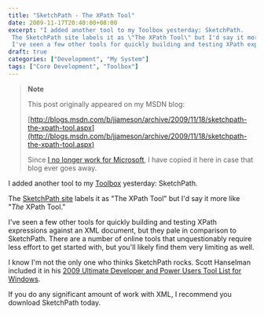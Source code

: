 ```yaml
---
title: "SketchPath - The XPath Tool"
date: 2009-11-17T20:40:00+08:00
excerpt: "I added another tool to my Toolbox yesterday: SketchPath. 
 The SketchPath site labels it as \"The XPath Tool\" but I'd say it more like \" The XPath Tool.\" 
 I've seen a few other tools for quickly building and testing XPath expressions against an XML..."
draft: true
categories: ["Development", "My System"]
tags: ["Core Development", "Toolbox"]
---
```


> **Note**
>
> This post originally appeared on my MSDN blog:
>
> [http://blogs.msdn.com/b/jjameson/archive/2009/11/18/sketchpath-the-xpath-tool.aspx](http://blogs.msdn.com/b/jjameson/archive/2009/11/18/sketchpath-the-xpath-tool.aspx)
>
> Since [I no longer work for Microsoft](/blog/jjameson/2011/09/02/last-day-with-microsoft), I have copied it here in case that blog ever goes away.

I added another tool to my [Toolbox](/blog/jjameson/2007/03/22/backedup-and-notbackedup) yesterday: SketchPath.

The [SketchPath site](http://www.sketchpath.com/) labels it as "The XPath Tool" but I'd say it more like "*The* XPath Tool."

I've seen a few other tools for quickly building and testing XPath expressions against an XML document, but they pale in comparison to SketchPath. There are a number of online tools that unquestionably require less effort to get started with, but you'll likely find them very limiting as well.

I know I'm not the only one who thinks SketchPath rocks. Scott Hanselman included it in his [2009 Ultimate Developer and Power Users Tool List for Windows](http://www.hanselman.com/blog/ScottHanselmans2009UltimateDeveloperAndPowerUsersToolListForWindows.aspx).

If you do any significant amount of work with XML, I recommend you download SketchPath today.

